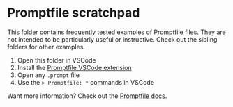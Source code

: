 # Promptfile scratchpad

This folder contains frequently tested examples of Promptfile files. They are not intended to be particularly useful or instructive. Check out the sibling folders for other examples.

1. Open this folder in VSCode
2. Install the [Promptfile VSCode extension](https://marketplace.visualstudio.com/items?itemName=foundation.vscode-prompt)
3. Open any `.prompt` file
4. Use the `> Promptfile: *` commands in VSCode

Want more information? Check out the [Promptfile docs](https://promptfile.org).

